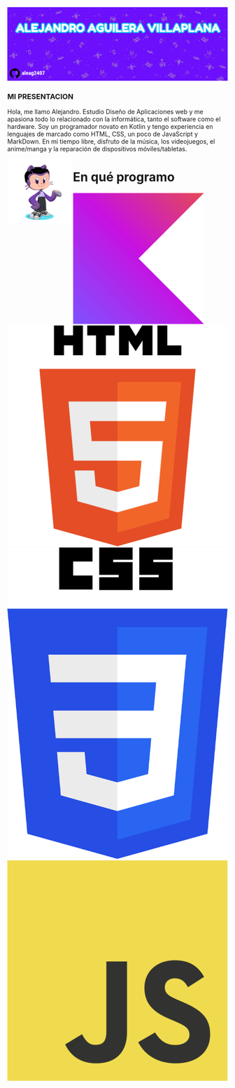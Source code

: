 <img src="https://github.com/aleag2407/aleag2407/blob/main/header.jpg?raw=true" alt="banner">

### MI PRESENTACION

Hola, me llamo Alejandro. Estudio Diseño de Aplicaciones web y me apasiona todo lo relacionado con la informática, tanto el software como el hardware. Soy un programador novato en Kotlin y tengo experiencia en lenguajes de marcado como HTML, CSS, un poco de JavaScript y MarkDown. En mi tiempo libre, disfruto de la música, los videojuegos, el anime/manga y la reparación de dispositivos móviles/tabletas.

<img align="left" width="150" src="https://github.com/aleag2407/aleag2407/blob/main/octocat-1696461654740.png" alt="octocat">

# En qué programo

![Kotlin](https://github.com/aleag2407/aleag2407/blob/main/kotlin.png?raw=true)
![HTML](https://github.com/aleag2407/aleag2407/blob/main/html.png?raw=true)
![CSS](https://github.com/aleag2407/aleag2407/blob/main/css.png?raw=true)
![JS](https://github.com/aleag2407/aleag2407/blob/main/js.png?raw=true)

